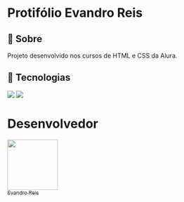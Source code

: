 <h1>Protifólio Evandro Reis</h1>

<h2>🔖 Sobre</h2>
<p>Projeto desenvolvido nos cursos de HTML e CSS da Alura.</p>

## 🚀 Tecnologias
<div>
  <img src="https://img.shields.io/badge/HTML-239120?style=for-the-badge&logo=html5&logoColor=white">
  <img src="https://img.shields.io/badge/CSS-239120?&style=for-the-badge&logo=css3&logoColor=white">
</div>

# Desenvolvedor

[<img loading="lazy" src="https://avatars.githubusercontent.com/u/157495072?s=400&v=4" width=115><br><sub>Evandro Reis</sub>](https://github.com/Vando-Reis)
